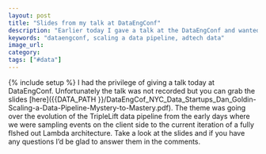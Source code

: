 ```yaml
---
layout: post
title: "Slides from my talk at DataEngConf"
description: "Earlier today I gave a talk at the DataEngConf and wanted to share my slides for those that couldn't make it out."
keywords: "dataengconf, scaling a data pipeline, adtech data"
image_url:
category:
tags: ["#data"]
---
```

{% include setup %}
I had the privilege of giving a talk today at DataEngConf. Unfortunately the talk was not recorded but you can grab the slides [here]({{DATA_PATH }}/DataEngCof_NYC_Data_Startups_Dan_Goldin-Scaling-a-Data-Pipeline-Mystery-to-Mastery.pdf). The theme was going over the evolution of the TripleLift data pipeline from the early days where we were sampling events on the client side to the current iteration of a fully flshed out Lambda architecture. Take a look at the slides and if you have any questions I’d be glad to answer them in the comments.
